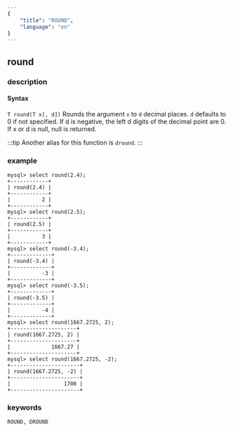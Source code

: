```yaml
---
{
    "title": "ROUND",
    "language": "en"
}
---
```


## round

### description
#### Syntax

`T round(T x[, d])`
Rounds the argument `x` to `d` decimal places. `d` defaults to 0 if not specified. If d is negative, the left d digits of the decimal point are 0. If x or d is null, null is returned.

:::tip
Another alias for this function is `dround`.
:::

### example

```
mysql> select round(2.4);
+------------+
| round(2.4) |
+------------+
|          2 |
+------------+
mysql> select round(2.5);
+------------+
| round(2.5) |
+------------+
|          3 |
+------------+
mysql> select round(-3.4);
+-------------+
| round(-3.4) |
+-------------+
|          -3 |
+-------------+
mysql> select round(-3.5);
+-------------+
| round(-3.5) |
+-------------+
|          -4 |
+-------------+
mysql> select round(1667.2725, 2);
+---------------------+
| round(1667.2725, 2) |
+---------------------+
|             1667.27 |
+---------------------+
mysql> select round(1667.2725, -2);
+----------------------+
| round(1667.2725, -2) |
+----------------------+
|                 1700 |
+----------------------+
```

### keywords
	ROUND, DROUND
